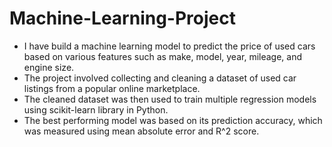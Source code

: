 # Machine-Learning-Project

- I have build a machine learning model to predict the price of used cars based on various features such as make, model, year, mileage, and engine size.
- The project involved collecting and cleaning a dataset of used car listings from a popular online marketplace.
- The cleaned dataset was then used to train multiple regression models using scikit-learn library in Python.
- The best performing model was based on its prediction accuracy, which was measured using mean absolute error and R^2 score.
